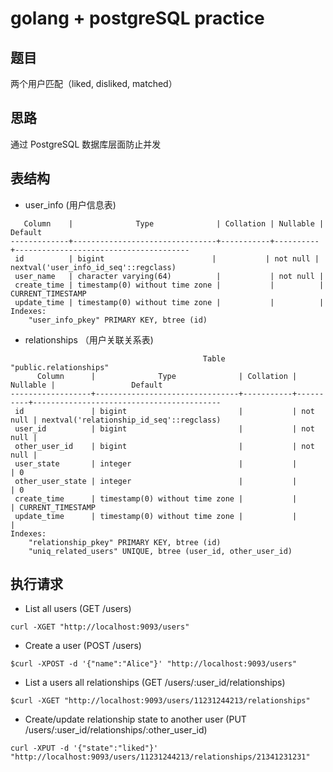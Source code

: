 # golang + postgreSQL practice

## 题目
两个用户匹配（liked, disliked, matched）

## 思路
通过 PostgreSQL 数据库层面防止并发

## 表结构
- user_info (用户信息表)   
```
   Column    |              Type              | Collation | Nullable |                Default
-------------+--------------------------------+-----------+----------+---------------------------------------
 id          | bigint                        |           | not null | nextval('user_info_id_seq'::regclass)
 user_name   | character varying(64)          |           | not null |
 create_time | timestamp(0) without time zone |           |          | CURRENT_TIMESTAMP
 update_time | timestamp(0) without time zone |           |          | 
Indexes:
    "user_info_pkey" PRIMARY KEY, btree (id)
``` 

- relationships （用户关联关系表)
```$xslt
                                           Table "public.relationships"
      Column      |              Type              | Collation | Nullable |                 Default
------------------+--------------------------------+-----------+----------+------------------------------------------
 id               | bigint                         |           | not null | nextval('relationship_id_seq'::regclass)
 user_id          | bigint                         |           | not null |
 other_user_id    | bigint                         |           | not null |
 user_state       | integer                        |           |          | 0
 other_user_state | integer                        |           |          | 0
 create_time      | timestamp(0) without time zone |           |          | CURRENT_TIMESTAMP
 update_time      | timestamp(0) without time zone |           |          | 
Indexes:
    "relationship_pkey" PRIMARY KEY, btree (id)
    "uniq_related_users" UNIQUE, btree (user_id, other_user_id)
```    
## 执行请求
- List all users (GET /users)
```$xslt
curl -XGET "http://localhost:9093/users"
```
- Create a user (POST /users)
```$xslt
$curl -XPOST -d '{"name":"Alice"}' "http://localhost:9093/users"
```
- List a users all relationships  (GET /users/:user_id/relationships)
```$xslt
$curl -XGET "http://localhost:9093/users/11231244213/relationships"
```
- Create/update relationship state to another user (PUT /users/:user_id/relationships/:other_user_id)
```$xslt
curl -XPUT -d '{"state":"liked"}'
"http://localhost:9093/users/11231244213/relationships/21341231231" 
```